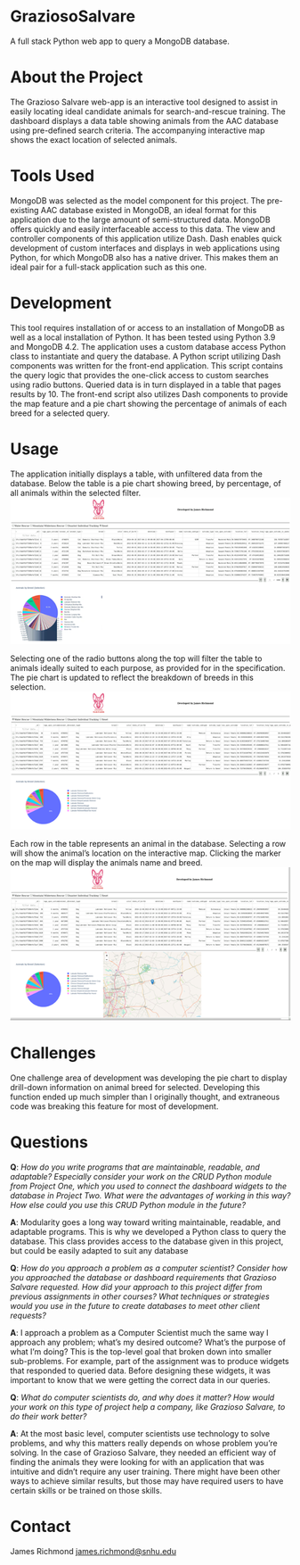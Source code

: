 # GraziosoSalvare
A full stack Python web app to query a MongoDB database.

# About the Project
The Grazioso Salvare web-app is an interactive tool designed to assist in easily locating ideal candidate animals for search-and-rescue training.  The dashboard displays a data table showing animals from the AAC database using pre-defined search criteria.  The accompanying interactive map shows the exact location of selected animals.

# Tools Used
MongoDB was selected as the model component for this project.  The pre-existing AAC database existed in MongoDB, an ideal format for this application due to the large amount of semi-structured data.  MongoDB offers quickly and easily interfaceable access to this data.
The view and controller components of this application utilize Dash.  Dash enables quick development of custom interfaces and displays in web applications using Python, for which MongoDB also has a native driver.  This makes them an ideal pair for a full-stack application such as this one.

# Development
This tool requires installation of or access to an installation of MongoDB as well as a local installation of Python.  It has been tested using Python 3.9 and MongoDB 4.2.
The application uses a custom database access Python class to instantiate and query the database.  A Python script utilizing Dash components was written for the front-end application.  This script contains the query logic that provides the one-click access to custom searches using radio buttons.  Queried data is in turn displayed in a table that pages results by 10.  The front-end script also utilizes Dash components to provide the map feature and a pie chart showing the percentage of animals of each breed for a selected query.

# Usage
The application initially displays a table, with unfiltered data from the database.  Below the table is a pie chart showing breed, by percentage, of all animals within the selected filter.
![](images/usage_1.png)

Selecting one of the radio buttons along the top will filter the table to animals ideally suited to each purpose, as provided for in the specification.  The pie chart is updated to reflect the breakdown of breeds in this selection.
![](images/usage_2.png)

Each row in the table represents an animal in the database.  Selecting a row will show the animal’s location on the interactive map.  Clicking the marker on the map will display the animals name and breed.
![](images/usage_3.png)

# Challenges
One challenge area of development was developing the pie chart to display drill-down information on animal breed for selected.  Developing this function ended up much simpler than I originally thought, and extraneous code was breaking this feature for most of development.

# Questions
**Q**: *How do you write programs that are maintainable, readable, and adaptable? Especially consider your work on the CRUD Python module from Project One, which you used to connect the dashboard widgets to the database in Project Two. What were the advantages of working in this way? How else could you use this CRUD Python module in the future?*

**A**: Modularity goes a long way toward writing maintainable, readable, and adaptable programs.  This is why we developed a Python class to query the database.  This class provides access to the database given in this project, but could be easily adapted to suit any database


**Q**: *How do you approach a problem as a computer scientist? Consider how you approached the database or dashboard requirements that Grazioso Salvare requested. How did your approach to this project differ from previous assignments in other courses? What techniques or strategies would you use in the future to create databases to meet other client requests?*

**A**: I approach a problem as a Computer Scientist much the same way I approach any problem; what’s my desired outcome? What’s the purpose of what I’m doing? This is the top-level goal that broken down into smaller sub-problems.  For example, part of the assignment was to produce widgets that responded to queried data.  Before designing these widgets, it was important to know that we were getting the correct data in our queries.


**Q**: *What do computer scientists do, and why does it matter? How would your work on this type of project help a company, like Grazioso Salvare, to do their work better?*

**A**: At the most basic level, computer scientists use technology to solve problems, and why this matters really depends on whose problem you’re solving.  In the case of Grazioso Salvare, they needed an efficient way of finding the animals they were looking for with an application that was intuitive and didn’t require any user training.  There might have been other ways to achieve similar results, but those may have required users to have certain skills or be trained on those skills.


# Contact
James Richmond
james.richmond@snhu.edu
